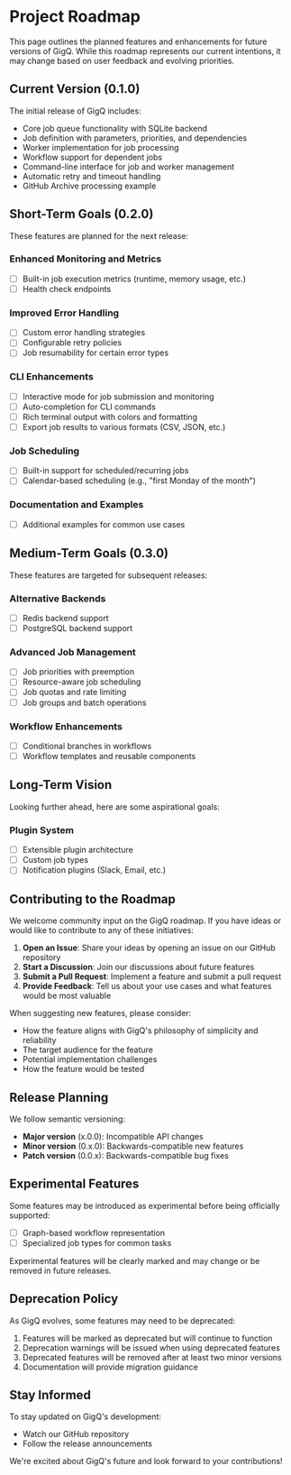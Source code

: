 # Project Roadmap

This page outlines the planned features and enhancements for future versions of GigQ. While this roadmap represents our current intentions, it may change based on user feedback and evolving priorities.

## Current Version (0.1.0)

The initial release of GigQ includes:

- Core job queue functionality with SQLite backend
- Job definition with parameters, priorities, and dependencies
- Worker implementation for job processing
- Workflow support for dependent jobs
- Command-line interface for job and worker management
- Automatic retry and timeout handling
- GitHub Archive processing example

## Short-Term Goals (0.2.0)

These features are planned for the next release:

### Enhanced Monitoring and Metrics

- [ ] Built-in job execution metrics (runtime, memory usage, etc.)
- [ ] Health check endpoints

### Improved Error Handling

- [ ] Custom error handling strategies
- [ ] Configurable retry policies
- [ ] Job resumability for certain error types

### CLI Enhancements

- [ ] Interactive mode for job submission and monitoring
- [ ] Auto-completion for CLI commands
- [ ] Rich terminal output with colors and formatting
- [ ] Export job results to various formats (CSV, JSON, etc.)

### Job Scheduling

- [ ] Built-in support for scheduled/recurring jobs
- [ ] Calendar-based scheduling (e.g., "first Monday of the month")

### Documentation and Examples

- [ ] Additional examples for common use cases

## Medium-Term Goals (0.3.0)

These features are targeted for subsequent releases:

### Alternative Backends

- [ ] Redis backend support
- [ ] PostgreSQL backend support

### Advanced Job Management

- [ ] Job priorities with preemption
- [ ] Resource-aware job scheduling
- [ ] Job quotas and rate limiting
- [ ] Job groups and batch operations

### Workflow Enhancements

- [ ] Conditional branches in workflows
- [ ] Workflow templates and reusable components

## Long-Term Vision

Looking further ahead, here are some aspirational goals:

### Plugin System

- [ ] Extensible plugin architecture
- [ ] Custom job types
- [ ] Notification plugins (Slack, Email, etc.)

## Contributing to the Roadmap

We welcome community input on the GigQ roadmap. If you have ideas or would like to contribute to any of these initiatives:

1. **Open an Issue**: Share your ideas by opening an issue on our GitHub repository
2. **Start a Discussion**: Join our discussions about future features
3. **Submit a Pull Request**: Implement a feature and submit a pull request
4. **Provide Feedback**: Tell us about your use cases and what features would be most valuable

When suggesting new features, please consider:

- How the feature aligns with GigQ's philosophy of simplicity and reliability
- The target audience for the feature
- Potential implementation challenges
- How the feature would be tested

## Release Planning

We follow semantic versioning:

- **Major version** (x.0.0): Incompatible API changes
- **Minor version** (0.x.0): Backwards-compatible new features
- **Patch version** (0.0.x): Backwards-compatible bug fixes

## Experimental Features

Some features may be introduced as experimental before being officially supported:

- [ ] Graph-based workflow representation
- [ ] Specialized job types for common tasks

Experimental features will be clearly marked and may change or be removed in future releases.

## Deprecation Policy

As GigQ evolves, some features may need to be deprecated:

1. Features will be marked as deprecated but will continue to function
2. Deprecation warnings will be issued when using deprecated features
3. Deprecated features will be removed after at least two minor versions
4. Documentation will provide migration guidance

## Stay Informed

To stay updated on GigQ's development:

- Watch our GitHub repository
- Follow the release announcements

We're excited about GigQ's future and look forward to your contributions!
